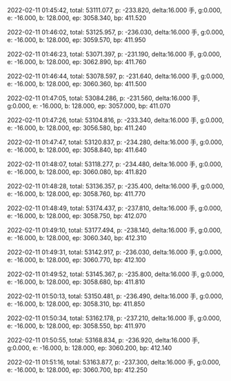 2022-02-11 01:45:42, total: 53111.077, p: -233.820, delta:16.000 手, g:0.000, e: -16.000, b: 128.000, ep: 3058.340, bp: 411.520

2022-02-11 01:46:02, total: 53125.957, p: -236.030, delta:16.000 手, g:0.000, e: -16.000, b: 128.000, ep: 3059.570, bp: 411.950

2022-02-11 01:46:23, total: 53071.397, p: -231.190, delta:16.000 手, g:0.000, e: -16.000, b: 128.000, ep: 3062.890, bp: 411.760

2022-02-11 01:46:44, total: 53078.597, p: -231.640, delta:16.000 手, g:0.000, e: -16.000, b: 128.000, ep: 3060.360, bp: 411.500

2022-02-11 01:47:05, total: 53084.286, p: -231.560, delta:16.000 手, g:0.000, e: -16.000, b: 128.000, ep: 3057.000, bp: 411.070

2022-02-11 01:47:26, total: 53104.816, p: -233.340, delta:16.000 手, g:0.000, e: -16.000, b: 128.000, ep: 3056.580, bp: 411.240

2022-02-11 01:47:47, total: 53120.837, p: -234.280, delta:16.000 手, g:0.000, e: -16.000, b: 128.000, ep: 3058.840, bp: 411.640

2022-02-11 01:48:07, total: 53118.277, p: -234.480, delta:16.000 手, g:0.000, e: -16.000, b: 128.000, ep: 3060.080, bp: 411.820

2022-02-11 01:48:28, total: 53136.357, p: -235.400, delta:16.000 手, g:0.000, e: -16.000, b: 128.000, ep: 3058.760, bp: 411.770

2022-02-11 01:48:49, total: 53174.437, p: -237.810, delta:16.000 手, g:0.000, e: -16.000, b: 128.000, ep: 3058.750, bp: 412.070

2022-02-11 01:49:10, total: 53177.494, p: -238.140, delta:16.000 手, g:0.000, e: -16.000, b: 128.000, ep: 3060.340, bp: 412.310

2022-02-11 01:49:31, total: 53142.917, p: -236.030, delta:16.000 手, g:0.000, e: -16.000, b: 128.000, ep: 3060.770, bp: 412.100

2022-02-11 01:49:52, total: 53145.367, p: -235.800, delta:16.000 手, g:0.000, e: -16.000, b: 128.000, ep: 3058.680, bp: 411.810

2022-02-11 01:50:13, total: 53150.481, p: -236.490, delta:16.000 手, g:0.000, e: -16.000, b: 128.000, ep: 3058.310, bp: 411.850

2022-02-11 01:50:34, total: 53162.178, p: -237.210, delta:16.000 手, g:0.000, e: -16.000, b: 128.000, ep: 3058.550, bp: 411.970

2022-02-11 01:50:55, total: 53168.834, p: -236.920, delta:16.000 手, g:0.000, e: -16.000, b: 128.000, ep: 3060.200, bp: 412.140

2022-02-11 01:51:16, total: 53163.877, p: -237.300, delta:16.000 手, g:0.000, e: -16.000, b: 128.000, ep: 3060.700, bp: 412.250